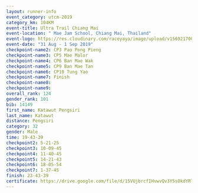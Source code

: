 ```yaml
---
layout: runner-info 
event_category: utcm-2019 
category_km: 104KM 
event-title: Ultra Trail Chiang Mai 
event-location: " Mae Jam School, Chiang Mai, Thailand" 
event-logo: https://res.cloudinary.com/raceyaya/image/upload/v1569217001/logo/ultra-trail-chiangmai_ay7efp.jpg 
event-date: "31 Aug - 1 Sep 2019" 
checkpoint-name2: CP3 Pao Pong Pieng 
checkpoint-name3: CP5 Mae Malor 
checkpoint-name4: CP6 Ban Mae Wak  
checkpoint-name5: CP9 Ban Mae Tan 
checkpoint-name6: CP10 Tung Yao 
checkpoint-name7: Finish 
checkpoint-name8: 
checkpoint-name9: 
overall_rank: 124
gender_rank: 101
bib: 14149
first_name: Katawut Pengsiri
last_name: Katawut
distance: Pengsiri
category: 32
gender: Male
time: 19-43-39
checkpoint2: 5-21-25
checkpoint3: 10-09-45
checkpoint4: 11-40-45
checkpoint5: 14-21-43
checkpoint6: 18-05-54
checkpoint7: 1-37-45
finish: 23-43-39
certificate: https://drive.google.com/file/d/15VUjbrcfIHvwvQv3Y5sOkdYRl8CZKyah/view?usp=sharing
---
```

